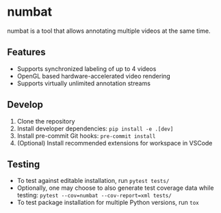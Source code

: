 numbat
======

numbat is a tool that allows annotating multiple videos at the same time.

Features
--------

* Supports synchronized labeling of up to 4 videos
* OpenGL based hardware-accelerated video rendering
* Supports virtually unlimited annotation streams

Develop
-------

1. Clone the repository
2. Install developer dependencies: `pip install -e .[dev]`
3. Install pre-commit Git hooks: `pre-commit install`
4. (Optional) Install recommended extensions for workspace in VSCode

Testing
-------

* To test against editable installation, run `pytest tests/`
* Optionally, one may choose to also generate test coverage data while testing: `pytest --cov=numbat --cov-report=xml tests/`
* To test package installation for multiple Python versions, run `tox`
